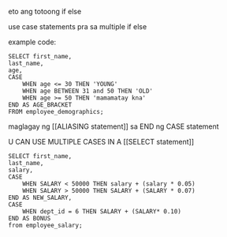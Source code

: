eto ang totoong if else

use case statements pra sa multiple if else

example code:

```
SELECT first_name,
last_name,
age,
CASE 
	WHEN age <= 30 THEN 'YOUNG' 
    WHEN age BETWEEN 31 and 50 THEN 'OLD'
    WHEN age >= 50 THEN 'mamamatay kna'
END AS AGE_BRACKET
FROM employee_demographics;
```

maglagay ng [[ALIASING statement]] sa END ng CASE statement

U CAN USE MULTIPLE CASES IN A [[SELECT statement]]

```
SELECT first_name,
last_name, 
salary,
CASE
	WHEN SALARY < 50000 THEN salary + (salary * 0.05)
    WHEN SALARY > 50000 THEN SALARY + (SALARY * 0.07)
END AS NEW_SALARY,
CASE
	WHEN dept_id = 6 THEN SALARY + (SALARY* 0.10)  
END AS BONUS
from employee_salary;

```